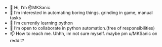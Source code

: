 - 👋 Hi, I’m @MKSanic
- 👀 I’m interested in automating boring things. grinding in game, manual tasks
- 🌱 I’m currently learning python
- 💞️ I’m open to collaborate in python automation.(free of responsibilities)
- 📫 How to reach me. Uhhh, im not sure myself. maybe pm u/MKSanic on reddit?

